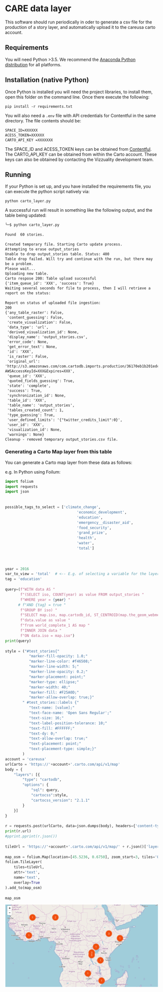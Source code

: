 # CARE data layer

This software should run periodically in oder to generate a csv file for the production of a story layer, and automatically upload it to the careusa carto account.


## Requirements

You will need Python >3.5.
We recommend the [Anaconda Python distribution](https://anaconda.org/anaconda/python) for all platforms.

## Installation (native Python)

Once Python is installed you will need the project libraries, to install them, open this folder on the command line.
Once there execute the following:

```
pip install -r requirements.txt
```



You will also need a `.env` file with API credentials for Contentful in the same directory. The file contents should be:
```
SPACE_ID=XXXXXX
ACESS_TOKEN=XXXXXX
CARTO_API_KEY =XXXXXXX
```
The SPACE_ID and ACESS_TOKEN keys can be obtained from [Contentful](https://app.contentful.com/spaces/nlip0spjj3b7/api/keys/0x476IPThWIVAOF2zg7PoW).
The CARTO_API_KEY can be obtained from within the Carto account.
These keys can also be obtained by contacting the Vizzuality development team.

## Running

If your Python is set up, and you have installed the requirements file, you can execute the python script natively via:

```
python carto_layer.py
```

A successful run will result in something like the following output,
and the table being updated:
```
╰─$ python carto_layer.py

Found  60 stories.

Created temporary file. Starting Carto update process.
Attempting to erase output_stories
Unable to drop output_stories table. Status: 400
Table drop failed. Will try and continue with the run, but there may be a problem.
Please wait...
Uploading new table.
Carto respose 200: Table upload successful
{'item_queue_id': 'XXX', 'success': True}
Waiting several seconds for file to process, then I will retrieve a report on the status:

Report on status of uploaded file ingestion:
200
{'any_table_raster': False,
 'content_guessing': False,
 'create_visualization': False,
 'data_type': 'url',
 'derived_visualization_id': None,
 'display_name': 'output_stories.csv',
 'error_code': None,
 'get_error_text': None,
 'id': 'XXX',
 'is_raster': False,
 'original_url': 'http://s3.amazonaws.com/com.cartodb.imports.production/36170eb1b201edcb1084/output_stories.csv?AWSAccessKeyId=XXX&Expires=XXX',
 'queue_id': 'XXX',
 'quoted_fields_guessing': True,
 'state': 'complete',
 'success': True,
 'synchronization_id': None,
 'table_id': 'XXX',
 'table_name': 'output_stories',
 'tables_created_count': 1,
 'type_guessing': True,
 'user_defined_limits': '{"twitter_credits_limit":0}',
 'user_id': 'XXX',
 'visualization_id': None,
 'warnings': None}
Cleanup - removed temporary output_stories.csv file.
```


### Generating a Carto Map layer from this table

You can generate a Carto map layer from these data as follows:

e.g. In Python using Foilum:

```python
import folium
import requests
import json


possible_tags_to_select = ['climate_change',
                                 'economic_development',
                                 'education',
                                 'emergency__disaster_aid',
                                 'food_security',
                                 'grand_prize',
                                 'health',
                                 'water',
                                 'total']



year = 2016
var_to_view = 'total'  # <-- E.g. of selecting a variable for the layer
tag = 'education'

query=(f"WITH data AS "
       f"(SELECT iso, COUNT(year) as value FROM output_stories "
       f"WHERE year = {year} "
      # f"AND {tag} = true "
       f"GROUP BY iso) "
       f"SELECT map.iso, map.cartodb_id, ST_CENTROID(map.the_geom_webmercator) AS the_geom_webmercator, "
       f"data.value as value "
       f"from world_complete_1 AS map "
       f"INNER JOIN data "
       f"ON data.iso = map.iso")
print(query)

style = ("#test_stories{"
           "marker-fill-opacity: 1.0;"
           "marker-line-color: #f46508;"
           "marker-line-width: 5;"
           "marker-line-opacity: 0.2;"
           "marker-placement: point;"
           "marker-type: ellipse;"
           "marker-width: 40;"
           "marker-fill: #F25A0D;"
           "marker-allow-overlap: true;}"
        " #test_stories::labels {"
           "text-name: [value];"
           "text-face-name: 'Open Sans Regular';"
           "text-size: 16;"
           "text-label-position-tolerance: 10;"
           "text-fill: #FFFFFF;"
           "text-dy: 0;"
           "text-allow-overlap: true;"
           "text-placement: point;"
           "text-placement-type: simple;}"
        )
account = 'careusa'
urlCarto = 'https://'+account+'.carto.com/api/v1/map'
body = {
    "layers": [{
        "type": "cartodb",
        "options": {
            "sql": query,
            "cartocss":style,
            "cartocss_version": "2.1.1"
        }
    }]
}

r = requests.post(urlCarto, data=json.dumps(body), headers={'content-type': 'application/json; charset=UTF-8'})
print(r.url)
#pprint.pprint(r.json())

tileUrl = 'https://'+account+'.carto.com/api/v1/map/' + r.json()['layergroupid'] + '/{z}/{x}/{y}.png32';

map_osm = folium.Map(location=[45.5236, 0.6750], zoom_start=3, tiles='OpenStreetMap', attr='random')
folium.TileLayer(
    tiles=tileUrl,
    attr='text',
    name='text',
    overlay=True
).add_to(map_osm)

map_osm

```

![](pics/output_layer.png)
